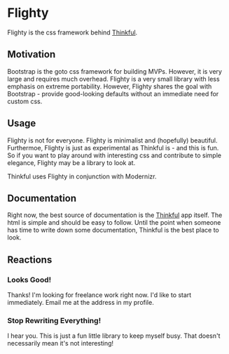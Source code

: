 # Flighty

Flighty is the css framework behind [Thinkful](https://thinkful.me).

## Motivation

Bootstrap is the goto css framework for building MVPs. However, it is very
large and requires much overhead. Flighty is a very small library with less
emphasis on extreme portability. However, Flighty shares the goal with
Bootstrap - provide good-looking defaults without an immediate
need for custom css.

## Usage

Flighty is not for everyone. Flighty is minimalist and (hopefully)
beautiful. Furthermoe, Flighty is just as experimental as Thinkful is - and
this is fun. So if you want to play around with interesting css and
contribute to simple elegance, Flighty may be a library to look at.

Thinkful uses Flighty in conjunction with Modernizr.

## Documentation

Right now, the best source of documentation is the [Thinkful](https://thinkful.me)
app itself. The html is simple and should be easy to follow. Until the point
when someone has time to write down some documentation, Thinkful is the best
place to look.

## Reactions

### Looks Good!

Thanks! I'm looking for freelance work right now. I'd like to start immediately. Email me at the address in my profile.

### Stop Rewriting Everything!

I hear you. This is just a fun little library to keep myself busy. That
doesn't necessarily mean it's not interesting!
